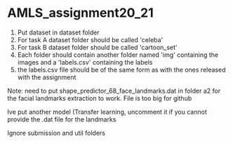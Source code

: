 # AMLS_assignment20_21
1. Put dataset in dataset folder
2. For task A dataset folder should  be called 'celeba'
3. For task B dataset folder should be called 'cartoon_set'
4. Each folder should contain another folder named 'img' containing the images and a 'labels.csv' containing the labels
5. the labels.csv file should be of the same form as with the ones released with the assignment

Note: need to put shape_predictor_68_face_landmarks.dat in folder a2 for the facial landmarks extraction to work. File is too big for github

Ive put another model (Transfer learning, uncomment it if you cannot provide the .dat file for the landmarks

Ignore submission and util folders 
